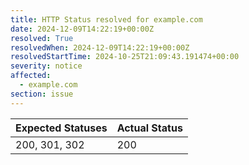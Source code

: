 ```yaml
---
title: HTTP Status resolved for example.com
date: 2024-12-09T14:22:19+00:00Z
resolved: True
resolvedWhen: 2024-12-09T14:22:19+00:00Z
resolvedStartTime: 2024-10-25T21:09:43.191474+00:00
severity: notice
affected:
  - example.com
section: issue
---
```


| Expected Statuses | Actual Status  |
|-------------------|----------------|
| 200, 301, 302 | 200 |
